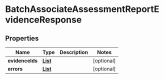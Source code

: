 

# BatchAssociateAssessmentReportEvidenceResponse


## Properties

| Name | Type | Description | Notes |
|------------ | ------------- | ------------- | -------------|
|**evidenceIds** | [**List**](List.md) |  |  [optional] |
|**errors** | [**List**](List.md) |  |  [optional] |



